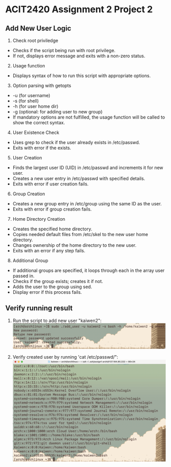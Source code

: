 # ACIT2420 Assignment 2 Project 2

## Add New User Logic

1. Check root priviledge

- Checks if the script being run with root privilege.
- If not, displays error message and exits with a non-zero status.

2. Usage function

- Displays syntax of how to run this script with appropriate options.

3. Option parsing with getopts

- -u (for username)
- -s (for shell)
- -h (for user home dir)
- -g (optional: for adding user to new group)
- If mandatory options are not fulfilled, the usage function will be called to show the correct syntax.

4. User Existence Check

- Uses grep to check if the user already exists in /etc/passwd.
- Exits with error if the exists.

5. User Creation

- Finds the largest user ID (UID) in /etc/passwd and increments it for new user.
- Creates a new user entry in /etc/passwd with specified details.
- Exits with error if user creation fails.

6. Group Creation

- Creates a new group entry in /etc/group using the same ID as the user.
- Exits with error if group creation fails.

7. Home Directory Creation

- Creates the specified home directory.
- Copies needed default files from /etc/skel to the new user home directory.
- Changes ownership of the home directory to the new user.
- Exits with an error if any step fails.

8. Additional Group

- If additional groups are specified, it loops through each in the array user passed in.
- Checks if the group exists; creates it if not.
- Adds the user to the group using sed.
- Display error if this process fails.

## Verify running result

1. Run the script to add new user "kaiwen2":
   ![verify_pacs](/imgs/add_user.png)

2. Verify created user by running 'cat /etc/passwd/":
   ![verify_links](/imgs/verify_user.png)
